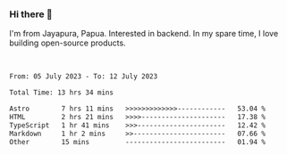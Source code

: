 ### Hi there 👋

I'm from Jayapura, Papua. Interested in backend. In my spare time, I love building open-source products.

<br>

 
 <!--START_SECTION:waka-->

```txt
From: 05 July 2023 - To: 12 July 2023

Total Time: 13 hrs 34 mins

Astro        7 hrs 11 mins   >>>>>>>>>>>>>------------   53.04 %
HTML         2 hrs 21 mins   >>>>---------------------   17.38 %
TypeScript   1 hr 41 mins    >>>----------------------   12.42 %
Markdown     1 hr 2 mins     >>-----------------------   07.66 %
Other        15 mins         -------------------------   01.94 %
```

<!--END_SECTION:waka-->
